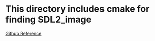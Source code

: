 # This directory includes cmake for finding SDL2_image

[Github Reference](https://github.com/trenki2/SDL2Test)